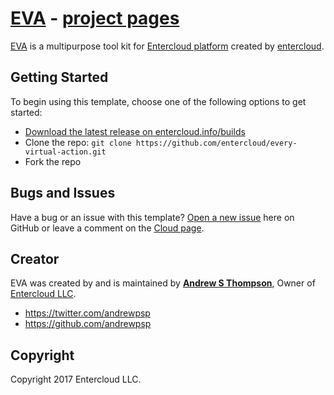 # [EVA](http://entercloud.info) - [project pages](http://github.com/entercloud/)

[EVA](http://entercloud.info) is a multipurpose tool kit for [Entercloud platform](http://entercloud.info/) created by [entercloud](http://entercloud.info).

## Getting Started

To begin using this template, choose one of the following options to get started:
* [Download the latest release on entercloud.info/builds](http://entercloud.info:8080)
* Clone the repo: `git clone https://github.com/entercloud/every-virtual-action.git`
* Fork the repo

## Bugs and Issues

Have a bug or an issue with this template? [Open a new issue](https://github.com/entercloud/every-virtual-action/issues) here on GitHub or leave a comment on the [Cloud page](http://facebook.com/entercloud).

## Creator
EVA was created by and is maintained by **[Andrew S Thompson](http://facebook.com/mrinternet305)**, Owner of [Entercloud LLC](http://entercloud.info).

* https://twitter.com/andrewpsp
* https://github.com/andrewpsp


## Copyright

Copyright 2017 Entercloud LLC.

